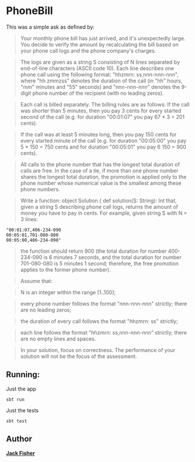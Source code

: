 # PhoneBill
This was a simple ask as defined by:

>Your monthly phone bill has just arrived, and it's unexpectedly large. You decide to verify the amount by recalculating
>the bill based on your phone call logs and the phone company's charges.

>The logs are given as a string S consisting of N lines separated by end-of-line characters (ASCII code 10). Each line
>describes one phone call using the following format: "hhzmrn: ss,nnn-nnn-nnn", where "hh zmmzss" denotes the duration
>of the call (in "hh" hours, "mm" minutes and "55" seconds) and "nnn-nnn-nnn" denotes the 9-digit phone number of
>the recipient (with no leading zeros).

>Each call is billed separately. The billing rules are as follows:
>If the call was shorter than 5 minutes, then you pay 3 cents for every started second of the call (e.g.
>for duration "00:01:07" you pay 67 * 3 = 201 cents).

>If the call was at least 5 minutes long, then you pay 150 cents for every started minute of the call
>(e.g. for duration "00:05:00" you pay 5 * 150 = 750 cents and for duration "00:05:01" you pay 6
>150 = 900 cents).

>All calls to the phone number that has the longest total duration of calls are free. In the case of a tie,
>if more than one phone number shares the longest total duration, the promotion is applied only to
>the phone number whose numerical value is the smallest among these phone numbers.

>Write a function:
>object Solution { def solution(S: String): Int
>that, given a string S describing phone call logs, returns the amount of money you have to pay in cents.
>For example, given string S with N = 3 lines:
```
"00:01:07,406-234-090
00:05:01,701-080-080
00:05:00,406-234-090"
```
>the function should return 900 (the total duration for number 400-234-090 is 6 minutes 7 seconds, and the total
>duration for number 701-080-080 is 5 minutes 1 second; therefore, the free promotion applies to the former phone
>number).

>Assume that:

>N is an integer within the range [1..100];

>every phone number follows the format "nnn-nnn-nnn" strictly; there are no leading zeros;

>the duration of every call follows the format "hhzmrn: ss" strictly;

>each line follows the format "hhzmrn: ss,nnn-nnn-nnn" strictly; there are no empty lines and spaces.

>In your solution, focus on correctness. The performance of your solution will not be the focus of the assessment.

## Running:

Just the app
```sbtshell
sbt run
```

Just the tests
```sbtshell
sbt test
```

## Author

 [**Jack Fisher**](https://github.com/jdtechnology/)